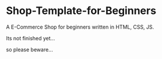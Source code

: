 # Shop-Template-for-Beginners
A E-Commerce Shop for beginners written in HTML, CSS, JS.

Its not finished yet... 

so please beware...
